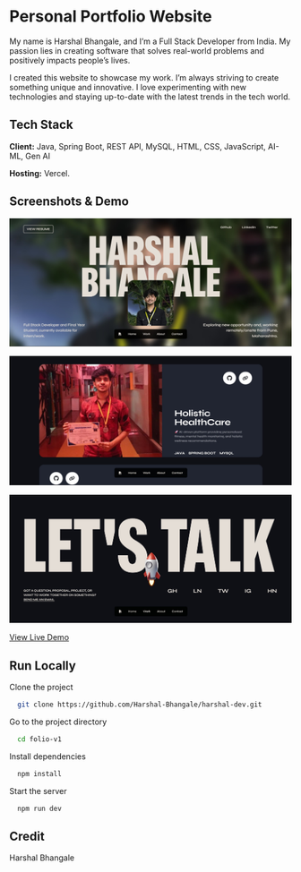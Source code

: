 # Personal Portfolio Website

My name is Harshal Bhangale, and I’m a Full Stack Developer from India. My passion lies in creating software that solves real-world problems and positively impacts people’s lives.

I created this website to showcase my work. I’m always striving to create something unique and innovative. I love experimenting with new technologies and staying up-to-date with the latest trends in the tech world.

## Tech Stack

**Client:** Java, Spring Boot, REST API, MySQL, HTML, CSS, JavaScript, AI-ML, Gen AI

**Hosting:** Vercel.

## Screenshots & Demo

![App Screenshot](public\Readme\Homepage.jpg)

![App Screenshot](public\Readme\Project.jpg)

![App Screenshot](public\Readme\LetsTalk.jpg)

[View Live Demo](https://harshal-dev.vercel.app/)

## Run Locally

Clone the project

```bash
  git clone https://github.com/Harshal-Bhangale/harshal-dev.git
```

Go to the project directory

```bash
  cd folio-v1
```

Install dependencies

```bash
  npm install
```

Start the server

```bash
  npm run dev
```

## Credit 

Harshal Bhangale
